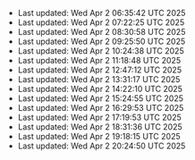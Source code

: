 
- Last updated: Wed Apr  2 06:35:42 UTC 2025
- Last updated: Wed Apr  2 07:22:25 UTC 2025
- Last updated: Wed Apr  2 08:30:58 UTC 2025
- Last updated: Wed Apr  2 09:25:50 UTC 2025
- Last updated: Wed Apr  2 10:24:38 UTC 2025
- Last updated: Wed Apr  2 11:18:48 UTC 2025
- Last updated: Wed Apr  2 12:47:12 UTC 2025
- Last updated: Wed Apr  2 13:31:17 UTC 2025
- Last updated: Wed Apr  2 14:22:10 UTC 2025
- Last updated: Wed Apr  2 15:24:55 UTC 2025
- Last updated: Wed Apr  2 16:29:53 UTC 2025
- Last updated: Wed Apr  2 17:19:53 UTC 2025
- Last updated: Wed Apr  2 18:31:36 UTC 2025
- Last updated: Wed Apr  2 19:18:15 UTC 2025
- Last updated: Wed Apr  2 20:24:50 UTC 2025
